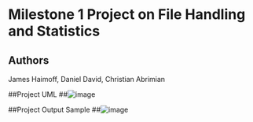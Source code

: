 # Milestone 1 Project on File Handling and Statistics

## Authors
James Haimoff, Daniel David, Christian Abrimian

##Project UML
##![image](https://github.com/user-attachments/assets/0fa9a790-025f-46d6-a9e2-cdf7f8c775ae)

##Project Output Sample
##![image](https://github.com/user-attachments/assets/e260ea5d-0425-492c-b03a-fef5ccc40070)

